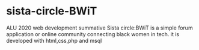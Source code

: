 # sista-circle-BWiT
ALU 2020 web development summative
Sista circle:BWiT is a simple forum application or online community connecting black women in tech. it is developed with html,css,php and msql
